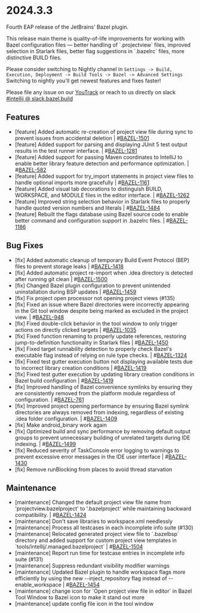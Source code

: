 <!DOCTYPE html> <html lang="en"> <head> <meta charset="UTF-8"> <title>Bazel Plugin 2024.3.3</title> </head> <body> <h1>2024.3.3</h1> <p>Fourth EAP release of the JetBrains' Bazel plugin.</p> <p>This release main theme is quality-of-life improvements for working with Bazel configuration files — better handling of `.projectview` files, improved selection in Starlark files, better flag suggestions in `.bazelrc` files, more distinctive BUILD files.</p> <p>Please consider switching to Nightly channel in <code>Settings -> Build, Execution, Deployment -> Build Tools -> Bazel -> Advanced Settings</code><br> Switching to nightly you'll get newest features and fixes faster!</p> <p>Please file any issue on our <a href="https://youtrack.jetbrains.com/issues/BAZEL">YouTrack</a> or reach to us directly on slack <a href="https://bazelbuild.slack.com/archives/C025SBYFC4E">#intellij @ slack.bazel.build</a></p> <h2>Features</h2> <ul> <li>[feature] Added automatic re-creation of project view file during sync to prevent issues from accidental deletion | #<a href="https://youtrack.jetbrains.com/issue/BAZEL-1501">BAZEL-1501</a></li> <li>[feature] Added support for parsing and displaying JUnit 5 test output results in the test runner interface. | #<a href="https://youtrack.jetbrains.com/issue/BAZEL-1281">BAZEL-1281</a></li> <li>[feature] Added support for passing Maven coordinates to IntelliJ to enable better library feature detection and performance optimization. | #<a href="https://youtrack.jetbrains.com/issue/BAZEL-582">BAZEL-582</a></li> <li>[feature] Added support for try_import statements in project view files to handle optional imports more gracefully | #<a href="https://youtrack.jetbrains.com/issue/BAZEL-1161">BAZEL-1161</a></li> <li>[feature] Added visual tab decorations to distinguish BUILD, WORKSPACE, and MODULE files in the editor interface. | #<a href="https://youtrack.jetbrains.com/issue/BAZEL-1262">BAZEL-1262</a></li> <li>[feature] Improved string selection behavior in Starlark files to properly handle quoted version numbers and literals | #<a href="https://youtrack.jetbrains.com/issue/BAZEL-1484">BAZEL-1484</a></li> <li>[feature] Rebuilt the flags database using Bazel source code to enable better command and configuration support in .bazelrc files. | #<a href="https://youtrack.jetbrains.com/issue/BAZEL-1186">BAZEL-1186</a></li> </ul> <h2>Bug Fixes</h2> <ul> <li>[fix] Added automatic cleanup of temporary Build Event Protocol (BEP) files to prevent storage leaks | #<a href="https://youtrack.jetbrains.com/issue/BAZEL-1418">BAZEL-1418</a></li> <li>[fix] Added automatic project re-import when .idea directory is detected after running git clean | #<a href="https://youtrack.jetbrains.com/issue/BAZEL-1500">BAZEL-1500</a></li> <li>[fix] Changed Bazel plugin configuration to prevent unintended uninstallation during BSP updates | #<a href="https://youtrack.jetbrains.com/issue/BAZEL-1459">BAZEL-1459</a></li> <li>[fix] Fix project open processor not opening project views (#135)</li> <li>[fix] Fixed an issue where Bazel directories were incorrectly appearing in the Git tool window despite being marked as excluded in the project view. | #<a href="https://youtrack.jetbrains.com/issue/BAZEL-948">BAZEL-948</a></li> <li>[fix] Fixed double-click behavior in the tool window to only trigger actions on directly clicked targets | #<a href="https://youtrack.jetbrains.com/issue/BAZEL-1035">BAZEL-1035</a></li> <li>[fix] Fixed function renaming to properly update references, restoring jump-to-definition functionality in Starlark files | #<a href="https://youtrack.jetbrains.com/issue/BAZEL-1450">BAZEL-1450</a></li> <li>[fix] Fixed target runnability detection to properly check Bazel's executable flag instead of relying on rule type checks. | #<a href="https://youtrack.jetbrains.com/issue/BAZEL-1324">BAZEL-1324</a></li> <li>[fix] Fixed test gutter execution button not displaying available tests due to incorrect library creation conditions | #<a href="https://youtrack.jetbrains.com/issue/BAZEL-1419">BAZEL-1419</a></li> <li>[fix] Fixed test gutter execution by updating library creation conditions in Bazel build configuration | #<a href="https://youtrack.jetbrains.com/issue/BAZEL-1419">BAZEL-1419</a></li> <li>[fix] Improved handling of Bazel convenience symlinks by ensuring they are consistently removed from the platform module regardless of configuration. | #<a href="https://youtrack.jetbrains.com/issue/BAZEL-761">BAZEL-761</a></li> <li>[fix] Improved project opening performance by ensuring Bazel symlink directories are always removed from indexing, regardless of existing .idea folder configuration. | #<a href="https://youtrack.jetbrains.com/issue/BAZEL-1409">BAZEL-1409</a></li> <li>[fix] Make android_binary work again</li> <li>[fix] Optimized build and sync performance by removing default output groups to prevent unnecessary building of unrelated targets during IDE indexing. | #<a href="https://youtrack.jetbrains.com/issue/BAZEL-1499">BAZEL-1499</a></li> <li>[fix] Reduced severity of TaskConsole error logging to warnings to prevent excessive error messages in the IDE user interface | #<a href="https://youtrack.jetbrains.com/issue/BAZEL-1430">BAZEL-1430</a></li> <li>[fix] Remove runBlocking from places to avoid thread starvation</li> </ul> <h2>Maintenance</h2> <ul> <li>[maintenance] Changed the default project view file name from 'projectview.bazelproject' to '.bazelproject' while maintaining backward compatibility. | #<a href="https://youtrack.jetbrains.com/issue/BAZEL-1424">BAZEL-1424</a></li> <li>[maintenance] Don&#x27;t save libraries to workspace.xml needlessly</li> <li>[maintenance] Process all testcases in each incomplete info suite (#130)</li> <li>[maintenance] Relocated generated project view file to `.bazelbsp` directory and added support for custom project view templates in `tools/intellij/.managed.bazelproject` | #<a href="https://youtrack.jetbrains.com/issue/BAZEL-1504">BAZEL-1504</a></li> <li>[maintenance] Report run time for testcase entries in incomplete info suite (#131)</li> <li>[maintenance] Suppress redundant visibility modifier warnings</li> <li>[maintenance] Updated Bazel plugin to handle workspace flags more efficiently by using the new --inject_repository flag instead of --enable_workspace | #<a href="https://youtrack.jetbrains.com/issue/BAZEL-1454">BAZEL-1454</a></li> <li>[maintenance] change icon for `Open project view file in editor` in Bazel Tool Window to Bazel icon to make it stand out more</li> <li>[maintenance] update config file icon in the tool window </ul> </body> </html>